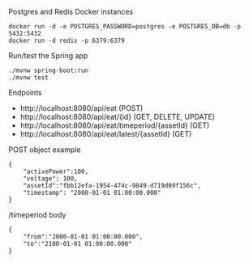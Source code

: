 Postgres and Redis Docker instances
```
docker run -d -e POSTGRES_PASSWORD=postgres -e POSTGRES_DB=db -p 5432:5432
docker run -d redis -p 6379:6379
```
Run/test the Spring app
```
./mvnw spring-boot:run
./mvnw test
```
Endpoints
- http://localhost:8080/api/eat (POST)
- http://localhost:8080/api/eat/{id} (GET, DELETE, UPDATE)
- http://localhost:8080/api/eat/timeperiod/{assetId} (GET)
- http://localhost:8080/api/eat/latest/{assetId} (GET)

POST object example
```
{
    "activePower":100,
    "voltage": 100,
    "assetId":"fbb12efa-1954-474c-9849-d719d09f156c",
    "timestamp": "2000-01-01 01:00:00.000"
}
```
/timeperiod body
```
{
    "from":"2000-01-01 01:00:00.000",
    "to":"2100-01-01 01:00:00.000"
}
```